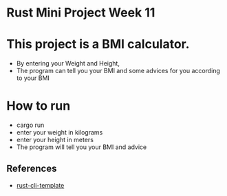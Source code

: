 # Rust Mini Project Week 11
# This project is a BMI calculator.
* By entering your Weight and Height,
* The program can tell you your BMI and some advices for you according to your BMI

# How to run
* cargo run
* enter your weight in kilograms
* enter your height in meters
* The program will tell you your BMI and advice

## References

* [rust-cli-template](https://github.com/kbknapp/rust-cli-template)
